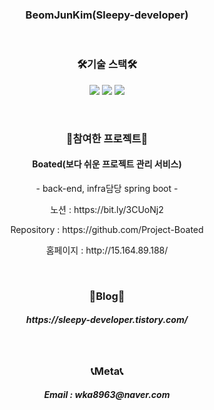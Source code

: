 <h3 align="center">BeomJunKim(Sleepy-developer)</h3>

<br>

<h3 align="center">🛠기술 스택🛠</h3>

<p align="center">
 <img src="https://img.shields.io/badge/Java-007396?style=flat-square&logo=Java&logoColor=white"/></a> 
 <img src="https://img.shields.io/badge/Spring-6DB33F?style=flat-square&logo=Spring&logoColor=white"/></a> 
 <img src="https://img.shields.io/badge/SpringBoot-6DB33F?style=flat-square&logo=Spring Boot&logoColor=white"/></a> 
</p>

<br>

<h3 align="center">📘참여한 프로젝트📘</h3>

<h4 align="center">Boated(보다 쉬운 프로젝트 관리 서비스)</h4>
<p align="center">- back-end, infra담당 spring boot -<p>
<p align="center">노션 : https://bit.ly/3CUoNj2<p>
<p align="center">Repository : https://github.com/Project-Boated<p>
<p align="center">홈페이지 : http://15.164.89.188/<p>

<br>

<h3 align="center">📕Blog📕</h3>
<h5 align="center">https://sleepy-developer.tistory.com/</h5>

<br>

<h3 align="center">📞Meta📞</h3>
<h5 align="center">Email : wka8963@naver.com</h5>
